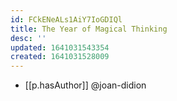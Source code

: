 ```yaml
---
id: FCkENeALs1AiY7IoGDIQl
title: The Year of Magical Thinking
desc: ''
updated: 1641031543354
created: 1641031528009
---
```




- [[p.hasAuthor]] @joan-didion
